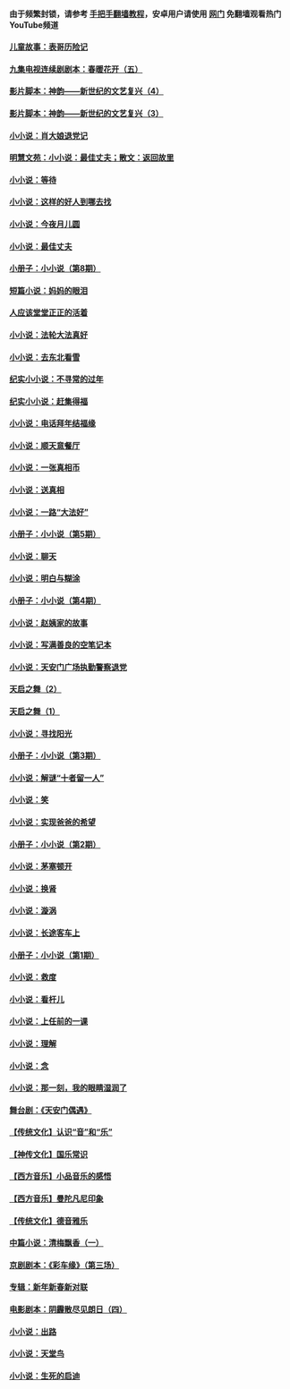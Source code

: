 #### 由于频繁封锁，请参考 [手把手翻墙教程](https://github.com/gfw-breaker/guides/wiki/)，安卓用户请使用 [网门](https://github.com/gfw-breaker/nogfw/blob/master/dl.md?t=06251000) 免翻墙观看热门YouTube频道 

#### [儿童故事：表哥历险记](../pages/328/383535.md?t=06251000) 

#### [九集电视连续剧剧本：春暖花开（五）](../pages/328/275919.md?t=06251000) 

#### [影片脚本：神韵——新世纪的文艺复兴（4）](../pages/328/266089.md?t=06251000) 

#### [影片脚本：神韵——新世纪的文艺复兴（3）](../pages/328/266087.md?t=06251000) 

#### [小小说：肖大娘退党记](../pages/328/239807.md?t=06251000) 

#### [明慧文苑：小小说：最佳丈夫；散文：返回故里](../pages/328/3439.md?t=06251000) 

#### [小小说：等待](../pages/328/223927.md?t=06251000) 

#### [小小说：这样的好人到哪去找](../pages/328/209396.md?t=06251000) 

#### [小小说：今夜月儿圆](../pages/328/193588.md?t=06251000) 

#### [小小说：最佳丈夫](../pages/328/190938.md?t=06251000) 

#### [小册子：小小说（第8期）](../pages/328/188202.md?t=06251000) 

#### [短篇小说：妈妈的眼泪](../pages/328/187712.md?t=06251000) 

#### [人应该堂堂正正的活着](../pages/328/182430.md?t=06251000) 

#### [小小说：法轮大法真好](../pages/328/174669.md?t=06251000) 

#### [小小说：去东北看雪](../pages/328/173882.md?t=06251000) 

#### [纪实小小说：不寻常的过年](../pages/328/173187.md?t=06251000) 

#### [纪实小小说：赶集得福](../pages/328/172652.md?t=06251000) 

#### [小小说：电话拜年结福缘](../pages/328/172533.md?t=06251000) 

#### [小小说：顺天意餐厅](../pages/328/170182.md?t=06251000) 

#### [小小说：一张真相币](../pages/328/169410.md?t=06251000) 

#### [小小说：送真相](../pages/328/166713.md?t=06251000) 

#### [小小说：一路“大法好”](../pages/328/162016.md?t=06251000) 

#### [小册子：小小说（第5期）](../pages/328/161131.md?t=06251000) 

#### [小小说：聊天](../pages/328/159640.md?t=06251000) 

#### [小小说：明白与糊涂](../pages/328/158101.md?t=06251000) 

#### [小册子：小小说（第4期）](../pages/328/158006.md?t=06251000) 

#### [小小说：赵姨家的故事](../pages/328/157843.md?t=06251000) 

#### [小小说：写满善良的空笔记本](../pages/328/157382.md?t=06251000) 

#### [小小说：天安门广场执勤警察退党](../pages/328/156982.md?t=06251000) 

#### [天启之舞（2）](../pages/328/153440.md?t=06251000) 

#### [天启之舞（1）](../pages/328/153439.md?t=06251000) 

#### [小小说：寻找阳光](../pages/328/153065.md?t=06251000) 

#### [小册子：小小说（第3期）](../pages/328/151715.md?t=06251000) 

#### [小小说：解谜“十者留一人”](../pages/328/148967.md?t=06251000) 

#### [小小说：笑](../pages/328/148905.md?t=06251000) 

#### [小小说：实现爸爸的希望](../pages/328/148096.md?t=06251000) 

#### [小册子：小小说（第2期）](../pages/328/147214.md?t=06251000) 

#### [小小说：茅塞顿开](../pages/328/147030.md?t=06251000) 

#### [小小说：换肾](../pages/328/146770.md?t=06251000) 

#### [小小说：漩涡](../pages/328/146683.md?t=06251000) 

#### [小小说：长途客车上](../pages/328/145076.md?t=06251000) 

#### [小册子：小小说（第1期）](../pages/328/143963.md?t=06251000) 

#### [小小说：救度](../pages/328/143927.md?t=06251000) 

#### [小小说：看杆儿](../pages/328/142137.md?t=06251000) 

#### [小小说：上任前的一课](../pages/328/140808.md?t=06251000) 

#### [小小说：理解](../pages/328/140476.md?t=06251000) 

#### [小小说：念](../pages/328/139513.md?t=06251000) 

#### [小小说：那一刻，我的眼睛湿润了](../pages/328/138476.md?t=06251000) 

#### [舞台剧：《天安门偶遇》](../pages/328/117155.md?t=06251000) 

#### [【传统文化】认识“音”和“乐”](../pages/328/108667.md?t=06251000) 

#### [【神传文化】国乐常识](../pages/328/104225.md?t=06251000) 

#### [【西方音乐】小品音乐的感悟](../pages/328/102924.md?t=06251000) 

#### [【西方音乐】曼陀凡尼印象](../pages/328/102922.md?t=06251000) 

#### [【传统文化】德音雅乐](../pages/328/102923.md?t=06251000) 

#### [中篇小说：清梅飘香（一）](../pages/328/101058.md?t=06251000) 

#### [京剧剧本：《彩车缘》（第三场）](../pages/328/96434.md?t=06251000) 

#### [专辑：新年新春新对联](../pages/328/94991.md?t=06251000) 

#### [电影剧本：阴霾散尽见朗日（四）](../pages/328/87081.md?t=06251000) 

#### [小小说：出路](../pages/328/84848.md?t=06251000) 

#### [小小说：天堂鸟](../pages/328/83084.md?t=06251000) 

#### [小小说：生死的启迪](../pages/328/70977.md?t=06251000) 

